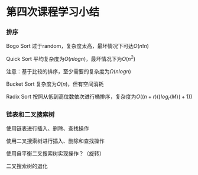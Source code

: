 # 第四次课程学习小结

### 排序

Bogo Sort 过于random，复杂度太高，最坏情况下可达$O(n!n)$

Quick Sort 平均复杂度为$O(nlogn)$，最坏情况下为$O(n^2)$

注意：基于比较的排序，至少需要的复杂度为$\Omega(nlogn)$

Bucket Sort  复杂度为$O(n)$，但有空间消耗

Radix Sort 按照从低到高位数依次进行桶排序，复杂度为$O((n+r)(\lfloor log_r(M)\rfloor+1))$

### 链表和二叉搜索树

使用链表进行插入、删除、查找操作 

使用二叉搜索树进行插入、删除和查找操作

使用自平衡二叉搜索树实现操作？（旋转）

二叉搜索树的退化

